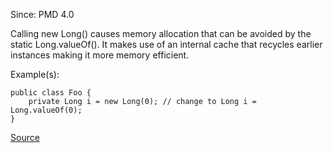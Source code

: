 Since: PMD 4.0

Calling new Long() causes memory allocation that can be avoided by the static Long.valueOf().
It makes use of an internal cache that recycles earlier instances making it more memory efficient.

Example(s):
```
public class Foo {
	private Long i = new Long(0); // change to Long i = Long.valueOf(0);
}
```

[Source](https://pmd.github.io/pmd-5.6.1/pmd-java/rules/java/migrating.html#LongInstantiation)
